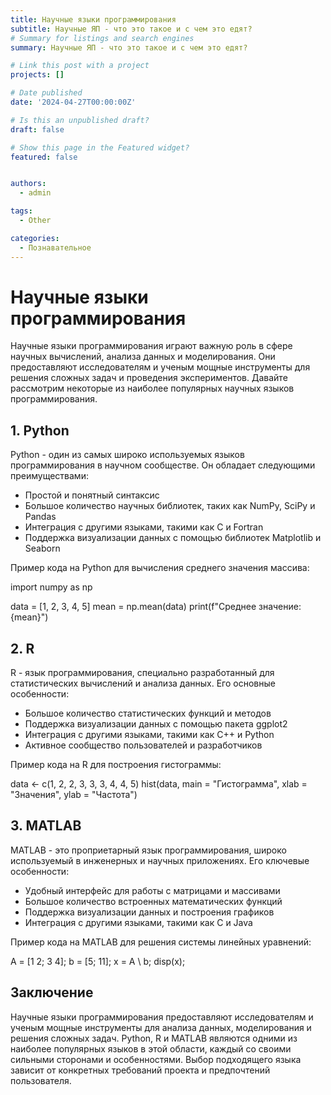 ```yaml
---
title: Научные языки программирования
subtitle: Научные ЯП - что это такое и с чем это едят?
# Summary for listings and search engines
summary: Научные ЯП - что это такое и с чем это едят?

# Link this post with a project
projects: []

# Date published
date: '2024-04-27T00:00:00Z'

# Is this an unpublished draft?
draft: false

# Show this page in the Featured widget?
featured: false


authors:
  - admin

tags:
  - Other

categories:
  - Познавательное
---
```

# Научные языки программирования

Научные языки программирования играют важную роль в сфере научных вычислений, анализа данных и моделирования. Они предоставляют исследователям и ученым мощные инструменты для решения сложных задач и проведения экспериментов. Давайте рассмотрим некоторые из наиболее популярных научных языков программирования.

## 1. Python

Python - один из самых широко используемых языков программирования в научном сообществе. Он обладает следующими преимуществами:

- Простой и понятный синтаксис
- Большое количество научных библиотек, таких как NumPy, SciPy и Pandas
- Интеграция с другими языками, такими как C и Fortran
- Поддержка визуализации данных с помощью библиотек Matplotlib и Seaborn

Пример кода на Python для вычисления среднего значения массива:

import numpy as np

data = [1, 2, 3, 4, 5]
mean = np.mean(data)
print(f"Среднее значение: {mean}")

## 2. R

R - язык программирования, специально разработанный для статистических вычислений и анализа данных. Его основные особенности:

- Большое количество статистических функций и методов
- Поддержка визуализации данных с помощью пакета ggplot2
- Интеграция с другими языками, такими как C++ и Python
- Активное сообщество пользователей и разработчиков

Пример кода на R для построения гистограммы:

data <- c(1, 2, 2, 3, 3, 3, 4, 4, 5)
hist(data, main = "Гистограмма", xlab = "Значения", ylab = "Частота")

## 3. MATLAB

MATLAB - это проприетарный язык программирования, широко используемый в инженерных и научных приложениях. Его ключевые особенности:

- Удобный интерфейс для работы с матрицами и массивами
- Большое количество встроенных математических функций
- Поддержка визуализации данных и построения графиков
- Интеграция с другими языками, такими как C и Java

Пример кода на MATLAB для решения системы линейных уравнений:

A = [1 2; 3 4];
b = [5; 11];
x = A \ b;
disp(x);

## Заключение

Научные языки программирования предоставляют исследователям и ученым мощные инструменты для анализа данных, моделирования и решения сложных задач. Python, R и MATLAB являются одними из наиболее популярных языков в этой области, каждый со своими сильными сторонами и особенностями. Выбор подходящего языка зависит от конкретных требований проекта и предпочтений пользователя.
